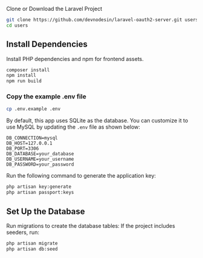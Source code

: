 
Clone or Download the Laravel Project

```bash
git clone https://github.com/devnodesin/laravel-oauth2-server.git users
cd users
```

## Install Dependencies

Install PHP dependencies and npm for frontend assets.

```bash
composer install
npm install
npm run build
```

### Copy the example .env file

```bash
cp .env.example .env
```

By default, this app uses SQLite as the database. You can customize it to use MySQL by updating the `.env` file as shown below:

```env
DB_CONNECTION=mysql
DB_HOST=127.0.0.1
DB_PORT=3306
DB_DATABASE=your_database
DB_USERNAME=your_username
DB_PASSWORD=your_password
```

Run the following command to generate the application key:

```bash
php artisan key:generate
php artisan passport:keys
```

## Set Up the Database

Run migrations to create the database tables:
If the project includes seeders, run:

```bash
php artisan migrate
php artisan db:seed
```
